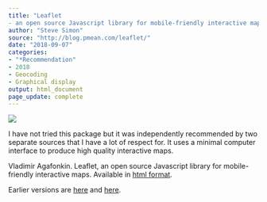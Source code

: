```yaml
---
title: "Leaflet
- an open source Javascript library for mobile-friendly interactive maps"
author: "Steve Simon"
source: "http://blog.pmean.com/leaflet/"
date: "2018-09-07"
categories:
- "*Recommendation"
- 2018
- Geocoding
- Graphical display
output: html_document
page_update: complete
---
```


![](http://www.pmean.com/new-images/18/leaflet01.png)

<!---More--->

I have not tried this package but it was independently recommended by two separate sources that I have a lot of respect for. It uses a minimal computer interface to produce high quality interactive maps.

Vladimir Agafonkin. Leaflet, an open source Javascript library for mobile-friendly interactive maps. Available in [html format][aga1].

[aga1]: https://leafletjs.com/

Earlier versions are [here][sim1] and [here][sim2].
 
[sim1]: http://blog.pmean.com/leaflet/
[sim2]: http://new.pmean.com/leaflet/
 
